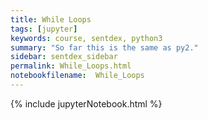```yaml
---
title: While Loops
tags: [jupyter]
keywords: course, sentdex, python3
summary: "So far this is the same as py2."
sidebar: sentdex_sidebar
permalink: While_Loops.html
notebookfilename:  While_Loops
---
```


{% include jupyterNotebook.html %}
